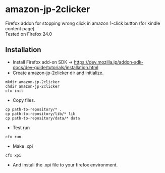 amazon-jp-2clicker
==================

Firefox addon for stopping wrong click in amazon 1-click button (for kindle content page)  
Tested on Firefox 24.0

Installation
------------
 - Install Firefox add-on SDK -> https://dev.mozilla.jp/addon-sdk-docs/dev-guide/tutorials/installation.html
 - Create amazon-jp-2clicker dir and initialize.

```
mkdir amazon-jp-2clicker
chdir amazon-jp-2clicker
cfx init
```

 - Copy files.

```
cp path-to-repository/* .
cp path-to-repository/lib/* lib
cp path-to-repository/data/* data
```

 - Test run

```
cfx run
```

 - Make .xpi

```
cfx xpi
```

 - And install the .xpi file to your firefox environment.
